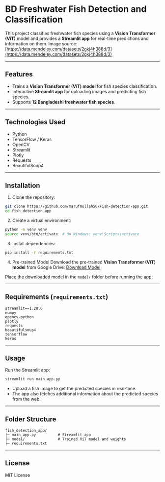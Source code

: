 # BD Freshwater Fish Detection and Classification

This project classifies freshwater fish species using a **Vision Transformer (ViT)** model and provides a **Streamlit app** for real-time predictions and information on them.
Image source: [https://data.mendeley.com/datasets/2gkj4h388d/3](https://data.mendeley.com/datasets/2gkj4h388d/3)

---

## Features

* Trains a **Vision Transformer (ViT) model** for fish species classification.
* Interactive **Streamlit app** for uploading images and predicting fish species.
* Supports **12 Bangladeshi freshwater fish species**.

---

## Technologies Used

* Python
* TensorFlow / Keras
* OpenCV
* Streamlit
* Plotly
* Requests
* BeautifulSoup4

---

## Installation

1. Clone the repository:

```bash
git clone https://github.com/marufmullah50/Fish-detection-app.git
cd fish_detection_app
```

2. Create a virtual environment:

```bash
python -m venv venv
source venv/bin/activate  # On Windows: venv\Scripts\activate
```

3. Install dependencies:

```bash
pip install -r requirements.txt
```

4. Pre-trained Model
   Download the pre-trained **Vision Transformer (ViT) model** from Google Drive:
   [Download Model](https://drive.google.com/file/d/1lBkY_JXJc6Bj2ovZVxolcnppYETMCAsb/view?usp=drive_link)

Place the downloaded model in the `model/` folder before running the app.

---

## Requirements (`requirements.txt`)

```
streamlit==1.28.0
numpy
opencv-python
plotly
requests
beautifulsoup4
tensorflow
keras
```

---

## Usage

Run the Streamlit app:

```bash
streamlit run main_app.py
```

* Upload a fish image to get the predicted species in real-time.
* The app also fetches additional information about the predicted species from the web.

---

## Folder Structure

```
fish_detection_app/
├─ main_app.py          # Streamlit app
├─ model/               # Trained ViT model and weights                
├─ requirements.txt
```

---

## License

MIT License
